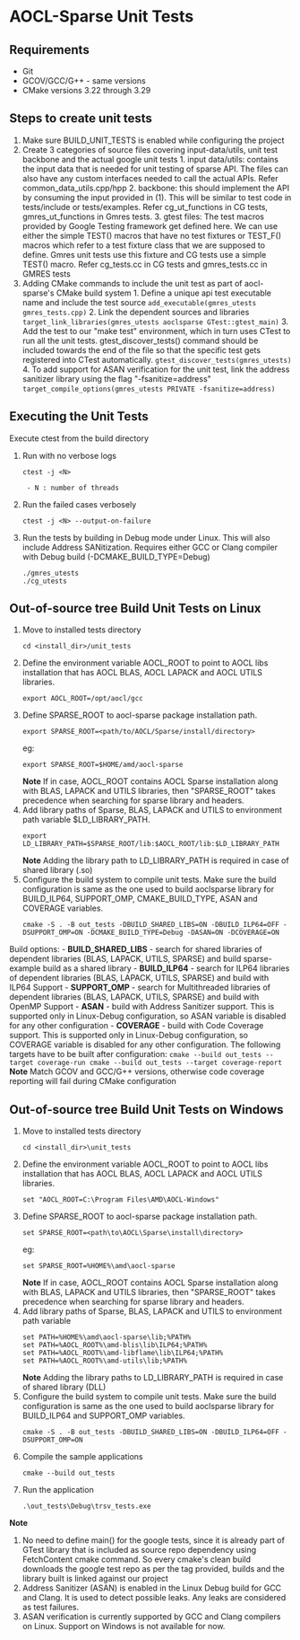 # AOCL-Sparse Unit Tests

## Requirements
* Git
* GCOV/GCC/G++ - same versions
* CMake versions 3.22 through 3.29

## Steps to create unit tests
 1. Make sure BUILD_UNIT_TESTS is enabled while configuring the project
 2. Create 3 categories of source files covering input-data/utils, unit test backbone and the actual google unit tests
		1. input data/utils: contains the input data that is needed for unit testing of sparse API. The files can also have any custom interfaces needed to call the actual APIs. Refer common_data_utils.cpp/hpp
		2. backbone: this should implement the API by consuming the input provided in (1). This will be similar to test code in tests/include or tests/examples. Refer cg_ut_functions in CG tests, gmres_ut_functions in Gmres tests.
		3. gtest files: The test macros provided by Google Testing framework get defined here. We can use either the simple TEST() macros that have no test fixtures or TEST_F() macros which refer to a test fixture class that we are supposed to define. Gmres unit tests use this fixture and CG tests use a simple TEST() macro. Refer cg_tests.cc in CG tests and gmres_tests.cc in GMRES tests
3. Adding CMake commands to include the unit test as part of aocl-sparse's CMake build system
		1. Define a unique api test executable name and include the test source
			```
			add_executable(gmres_utests gmres_tests.cpp)
			```
		2. Link the dependent sources and libraries
			```
			target_link_libraries(gmres_utests aoclsparse GTest::gtest_main)
			```
		3. Add the test to our "make test" environment, which in turn uses CTest to run all the unit tests. gtest_discover_tests() command should be included towards the end of the file so that the specific test gets registered into CTest automatically.
			```
			gtest_discover_tests(gmres_utests)
			```
		4. To add support for ASAN verification for the unit test, link the address sanitizer library using the flag "-fsanitize=address"
			```
			target_compile_options(gmres_utests PRIVATE -fsanitize=address)
			```

## Executing the Unit Tests
Execute ctest from the build directory
1. Run with no verbose logs
	```
    ctest -j <N>
	```
        - N : number of threads
2. Run the failed cases verbosely
	```
    ctest -j <N> --output-on-failure
	```
3. Run the tests by building in Debug mode under Linux. This will also include Address SANitization. Requires either GCC or Clang compiler with Debug build (-DCMAKE_BUILD_TYPE=Debug)
	```
	./gmres_utests
	./cg_utests
	```

## Out-of-source tree Build Unit Tests on Linux
1. Move to installed tests directory
	```
	cd <install_dir>/unit_tests
	```
2. Define the environment variable AOCL_ROOT to point to AOCL libs installation that has AOCL BLAS, AOCL LAPACK and AOCL UTILS libraries.
	```
	export AOCL_ROOT=/opt/aocl/gcc
	```
3. Define SPARSE_ROOT to aocl-sparse package installation path.
	```
	export SPARSE_ROOT=<path/to/AOCL/Sparse/install/directory>
	```
	eg:
	```
	export SPARSE_ROOT=$HOME/amd/aocl-sparse
	```
	**Note** If in case, AOCL_ROOT contains AOCL Sparse installation along with BLAS, LAPACK and UTILS libraries, then "SPARSE_ROOT" takes precedence when searching for sparse library and headers.
4. Add library paths of Sparse, BLAS, LAPACK and UTILS to environment path variable $LD_LIBRARY_PATH.
	```
	export LD_LIBRARY_PATH=$SPARSE_ROOT/lib:$AOCL_ROOT/lib:$LD_LIBRARY_PATH
	```
	**Note** Adding the library path to LD_LIBRARY_PATH is required in case of shared library (.so)
5. Configure the build system to compile unit tests. Make sure the build configuration is same as the one used to build aoclsparse library for BUILD_ILP64, SUPPORT_OMP, CMAKE_BUILD_TYPE, ASAN and COVERAGE variables.
	```
	cmake -S . -B out_tests -DBUILD_SHARED_LIBS=ON -DBUILD_ILP64=OFF -DSUPPORT_OMP=ON -DCMAKE_BUILD_TYPE=Debug -DASAN=ON -DCOVERAGE=ON
	```
Build options:
	- **BUILD_SHARED_LIBS**        - search for shared libraries of dependent libraries (BLAS, LAPACK, UTILS, SPARSE) and build sparse-example build as a shared library
	- **BUILD_ILP64**              - search for ILP64 libraries of dependent libraries (BLAS, LAPACK, UTILS, SPARSE) and build with ILP64 Support
	- **SUPPORT_OMP**              - search for Multithreaded libraries of dependent libraries (BLAS, LAPACK, UTILS, SPARSE) and build with OpenMP Support
	- **ASAN**              		 - build with Address Sanitizer support. This is supported only in Linux-Debug configuration, so ASAN variable is disabled for any other configuration
	- **COVERAGE**                 - build with Code Coverage support. This is supported only in Linux-Debug configuration, so COVERAGE variable is disabled for any other configuration. The following targets have to be built after configuration:
		```
		cmake --build out_tests --target coverage-run
		cmake --build out_tests --target coverage-report
		```
**Note** Match GCOV and GCC/G++ versions, otherwise code coverage reporting will fail during CMake configuration

## Out-of-source tree Build Unit Tests on Windows
1. Move to installed tests directory
	```
	cd <install_dir>\unit_tests
	```
2.  Define the environment variable AOCL_ROOT to point to AOCL libs installation that has AOCL BLAS, AOCL LAPACK and AOCL UTILS libraries.
	```
	set "AOCL_ROOT=C:\Program Files\AMD\AOCL-Windows"
	```
3. Define SPARSE_ROOT to aocl-sparse package installation path.
	```
	set SPARSE_ROOT=<path\to\AOCL\Sparse\install\directory>
	```
	eg:
	```
	set SPARSE_ROOT=%HOME%\amd\aocl-sparse
	```
	**Note** If in case, AOCL_ROOT contains AOCL Sparse installation along with BLAS, LAPACK and UTILS libraries, then "SPARSE_ROOT" takes precedence when searching for sparse library and headers.
4. Add library paths of Sparse, BLAS, LAPACK and UTILS to environment path variable
	```
	set PATH=%HOME%\amd\aocl-sparse\lib;%PATH%
	set PATH=%AOCL_ROOT%\amd-blis\lib\ILP64;%PATH%
	set PATH=%AOCL_ROOT%\amd-libflame\lib\ILP64;%PATH%
	set PATH=%AOCL_ROOT%\amd-utils\lib;%PATH%
	```
	**Note** Adding the library paths to LD_LIBRARY_PATH is required in case of shared library (DLL)
5. Configure the build system to compile unit tests. Make sure the build configuration is same as the one used to build aoclsparse library for BUILD_ILP64 and SUPPORT_OMP variables.
	```
	cmake -S . -B out_tests -DBUILD_SHARED_LIBS=ON -DBUILD_ILP64=OFF -DSUPPORT_OMP=ON
	```
6. Compile the sample applications
	```
	cmake --build out_tests
	```
7. Run the application
	```
	.\out_tests\Debug\trsv_tests.exe
	```
**Note**
1. No need to define main() for the google tests, since it is already part of GTest library that is included as source repo dependency using FetchContent cmake command. So every cmake's clean build downloads the google test repo as per the tag provided, builds and the library built is linked against our project
2. Address Sanitizer (ASAN) is enabled in the Linux Debug build for GCC and Clang. It is used to detect possible leaks. Any leaks are considered as test failures.
3. ASAN verification is currently supported by GCC and Clang compilers on Linux. Support on Windows is not available for now.
